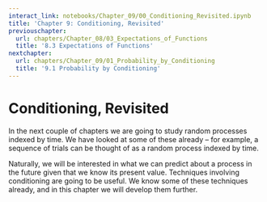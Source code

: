 ```yaml
---
interact_link: notebooks/Chapter_09/00_Conditioning_Revisited.ipynb
title: 'Chapter 9: Conditioning, Revisited'
previouschapter:
  url: chapters/Chapter_08/03_Expectations_of_Functions
  title: '8.3 Expectations of Functions'
nextchapter:
  url: chapters/Chapter_09/01_Probability_by_Conditioning
  title: '9.1 Probability by Conditioning'
---
```


# Conditioning, Revisited #

In the next couple of chapters we are going to study random processes indexed by time. We have looked at some of these already – for example, a sequence of trials can be thought of as a random process indexed by time.

Naturally, we will be interested in what we can predict about a process in the future given that we know its present value. Techniques involving conditioning are going to be useful. We know some of these techniques already, and in this chapter we will develop them further. 

